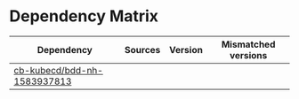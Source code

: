 # Dependency Matrix

Dependency | Sources | Version | Mismatched versions
---------- | ------- | ------- | -------------------
[cb-kubecd/bdd-nh-1583937813](https://github.com/cb-kubecd/bdd-nh-1583937813.git) |  | []() | 
